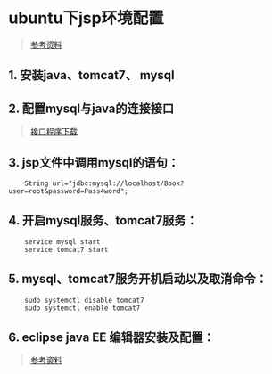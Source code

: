 # ubuntu下jsp环境配置
>[参考资料](https://my.oschina.net/hao7234/blog/276887)

## 1. 安装java、tomcat7、 mysql

## 2. 配置mysql与java的连接接口
>[接口程序下载](https://dev.mysql.com/downloads/connector/j/)

## 3. jsp文件中调用mysql的语句：

        String url="jdbc:mysql://localhost/Book?user=root&password=Pass4word";

## 4. 开启mysql服务、tomcat7服务：

        service mysql start
        service tomcat7 start

## 5. mysql、tomcat7服务开机启动以及取消命令：

        sudo systemctl disable tomcat7
        sudo systemctl enable tomcat7

## 6. eclipse java EE 编辑器安装及配置：
>[参考资料](http://blog.csdn.net/htttw/article/details/7596232)
